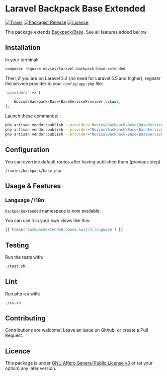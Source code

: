 # Laravel Backpack Base Extended
[![Travis](https://img.shields.io/travis/novius/laravel-backpack-base-extended.svg?maxAge=1800&style=flat-square)](https://travis-ci.org/novius/laravel-backpack-base-extended)
[![Packagist Release](https://img.shields.io/packagist/v/novius/laravel-backpack-base-extended.svg?maxAge=1800&style=flat-square)](https://packagist.org/packages/novius/laravel-backpack-base-extended)
[![Licence](https://img.shields.io/packagist/l/novius/laravel-backpack-base-extended.svg?maxAge=1800&style=flat-square)](https://github.com/novius/laravel-backpack-base-extended#licence)

This package extends [Backpack/Base](https://github.com/Laravel-Backpack/Base). See all features added bellow.


## Installation

In your terminal:

```sh
composer require novius/laravel-backpack-base-extended
```

Then, if you are on Laravel 5.4 (no need for Laravel 5.5 and higher), register the service provider to your `config/app.php` file:

```php
'providers' => [
    ...
    Novius\Backpack\Base\BaseServiceProvider::class,
];
```

Launch these commands:

```sh
php artisan vendor:publish --provider="Novius\Backpack\Base\BaseServiceProvider" --tag="lang"
php artisan vendor:publish --provider="Novius\Backpack\Base\BaseServiceProvider" --tag="views" --force
php artisan vendor:publish --provider="Novius\Backpack\Base\BaseServiceProvider" --tag="routes"
```


## Configuration

You can override default routes after having published them (previous step) 

```
/routes/backpack/base.php
```


## Usage & Features

### Language / i18n

`backpackextended` namespace is now available.

You can use it in your own views like this:

```php
{{ trans('backpackextended::base.switch_language') }}
```


## Testing

Run the tests with:

```sh
./test.sh
```


## Lint

Run php-cs with:

```sh
./cs.sh
```

## Contributing

Contributions are welcome!
Leave an issue on Github, or create a Pull Request.

## Licence

This package is under [GNU Affero General Public License v3](http://www.gnu.org/licenses/agpl-3.0.html) or (at your option) any later version.
